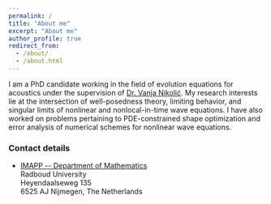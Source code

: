 ```yaml
---
permalink: /
title: "About me"
excerpt: "About me"
author_profile: true
redirect_from: 
  - /about/
  - /about.html
---
```


I am a PhD candidate working in the field of evolution equations for acoustics under the supervision of [Dr. Vanja Nikolić](https://vanjanikolic.net). My research interests lie at the intersection of well-posedness theory, limiting behavior, and singular limits of nonlinear and nonlocal-in-time wave equations. I have also worked on problems pertaining to PDE-constrained shape optimization and error analysis of numerical schemes for nonlinear wave equations.

### Contact details
* [IMAPP -- Department of Mathematics](https://www.ru.nl/math/)  
Radboud University \
Heyendaalseweg 135 \
6525 AJ Nijmegen, The Netherlands 

